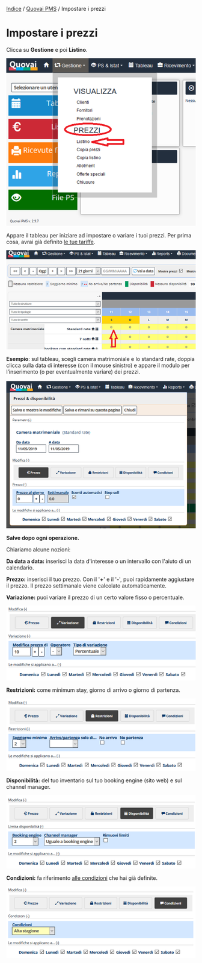 
[Indice](index.md) / [Quovai PMS](quovai-pms-it.md) / Impostare i prezzi

# Impostare i prezzi
 
 Clicca su **Gestione** e poi **Listino**.  

![](images/impostare-prezzi-001.png)

Appare il tableau per iniziare ad impostare o variare i tuoi prezzi. Per prima cosa, avrai già definito [le tue tariffe](https://quovai.github.io/impostare-le-tariffe-it.html). 

![](images/impostare-prezzi-002.png)

**Esempio**: sul tableau, scegli camera matrimoniale e lo standard rate, doppia clicca sulla data di interesse (con il mouse sinistro) e appare il modulo per l’inserimento (o per eventualmente variare) dei prezzi.

![](images/impostare-prezzi-002b.png)

**Salve dopo ogni operazione.**

Chiariamo alcune nozioni:

**Da data a data:** inserisci la data d'interesse o un intervallo con l'aiuto di un calendario.

**Prezzo:** inserisci il tuo prezzo. Con il '**+**' e il '**-**', puoi rapidamente aggiustare il prezzo. Il prezzo settimanale viene calcolato automaticamente.

**Variazione:** puoi variare il prezzo di un certo valore fisso o percentuale.

![](images/impostare-prezzi-003.png)

**Restrizioni:** come minimum stay, giorno di arrivo o giorno di partenza.  

![](images/impostare-prezzi-004.png)

**Disponibilità:** del tuo inventario sul tuo booking engine (sito web) e sul channel manager.  

![](images/impostare-prezzi-005.png)

**Condizioni:** fa riferimento [alle condizioni](https://quovai.github.io/impostare-le-condizioni-it.html) che hai già definite. 

 ![](images/impostare-prezzi-006.png)
 